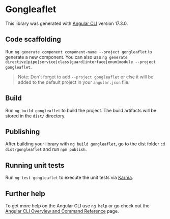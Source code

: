 # Gongleaflet

This library was generated with [Angular CLI](https://github.com/angular/angular-cli) version 17.3.0.

## Code scaffolding

Run `ng generate component component-name --project gongleaflet` to generate a new component. You can also use `ng generate directive|pipe|service|class|guard|interface|enum|module --project gongleaflet`.
> Note: Don't forget to add `--project gongleaflet` or else it will be added to the default project in your `angular.json` file. 

## Build

Run `ng build gongleaflet` to build the project. The build artifacts will be stored in the `dist/` directory.

## Publishing

After building your library with `ng build gongleaflet`, go to the dist folder `cd dist/gongleaflet` and run `npm publish`.

## Running unit tests

Run `ng test gongleaflet` to execute the unit tests via [Karma](https://karma-runner.github.io).

## Further help

To get more help on the Angular CLI use `ng help` or go check out the [Angular CLI Overview and Command Reference](https://angular.io/cli) page.
